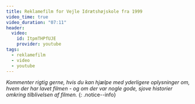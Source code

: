 ```yaml
---
title: Reklamefilm for Vejle Idrætshøjskole fra 1999
video_time: true
video_duration: "07:11"
header:
  video:
    id: ItpmTHPfUJE
    provider: youtube
tags:
  - reklamefilm
  - video
  - youtube
---
```


_Kommenter rigtig gerne, hvis du kan hjælpe med yderligere oplysninger om, hvem der har lavet filmen - og om der var nogle gode, sjove historier omkring tilblivelsen af filmen._
{: .notice--info}

